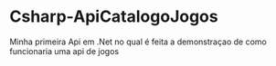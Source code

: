 # Csharp-ApiCatalogoJogos
Minha primeira Api em .Net no qual é feita a demonstraçao de como funcionaria uma api de jogos 
